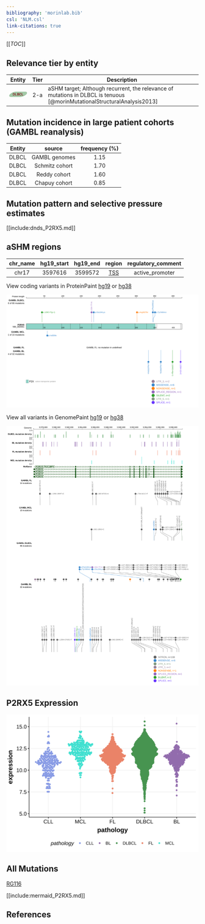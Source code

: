 ```yaml
---
bibliography: 'morinlab.bib'
csl: 'NLM.csl'
link-citations: true
---
```

[[_TOC_]]


## Relevance tier by entity

|Entity|Tier|Description                              |
|:------:|:----:|-----------------------------------------|
|![DLBCL](images/icons/DLBCL_tier2.png) |2-a | aSHM target; Although recurrent, the relevance of mutations in DLBCL is tenuous [@morinMutationalStructuralAnalysis2013]|

## Mutation incidence in large patient cohorts (GAMBL reanalysis)

|Entity|source        |frequency (%)|
|:------:|:--------------:|:-------------:|
|DLBCL |GAMBL genomes |1.15         |
|DLBCL |Schmitz cohort|1.70         |
|DLBCL |Reddy cohort  |1.60         |
|DLBCL |Chapuy cohort |0.85         |

## Mutation pattern and selective pressure estimates

[[include:dnds_P2RX5.md]]

## aSHM regions

|chr_name|hg19_start|hg19_end|region                                                                                  |regulatory_comment|
|:--------:|:----------:|:--------:|:----------------------------------------------------------------------------------------:|:------------------:|
|chr17   |3597616   |3599572 |[TSS](https://genome.ucsc.edu/s/rdmorin/GAMBL%20hg19?position=chr17%3A3597616%2D3599572)|active_promoter   |



View coding variants in ProteinPaint [hg19](https://morinlab.github.io/LLMPP/GAMBL/P2RX5_protein.html)  or [hg38](https://morinlab.github.io/LLMPP/GAMBL/P2RX5_protein_hg38.html)

![](images/proteinpaint/P2RX5_NM_002561.svg)

View all variants in GenomePaint [hg19](https://morinlab.github.io/LLMPP/GAMBL/P2RX5.html)  or [hg38](https://morinlab.github.io/LLMPP/GAMBL/P2RX5_hg38.html)

![](images/proteinpaint/P2RX5.svg)

## P2RX5 Expression
![](images/gene_expression/P2RX5_by_pathology.svg)
<!-- ORIGIN: morinMutationalStructuralAnalysis2013 -->
<!-- DLBCL: morinMutationalStructuralAnalysis2013 -->

## All Mutations

[RG116](https://www.bcgsc.ca/downloads/morinlab/GAMBL/Morin_2013/RG116.html)

[[include:mermaid_P2RX5.md]]

## References

